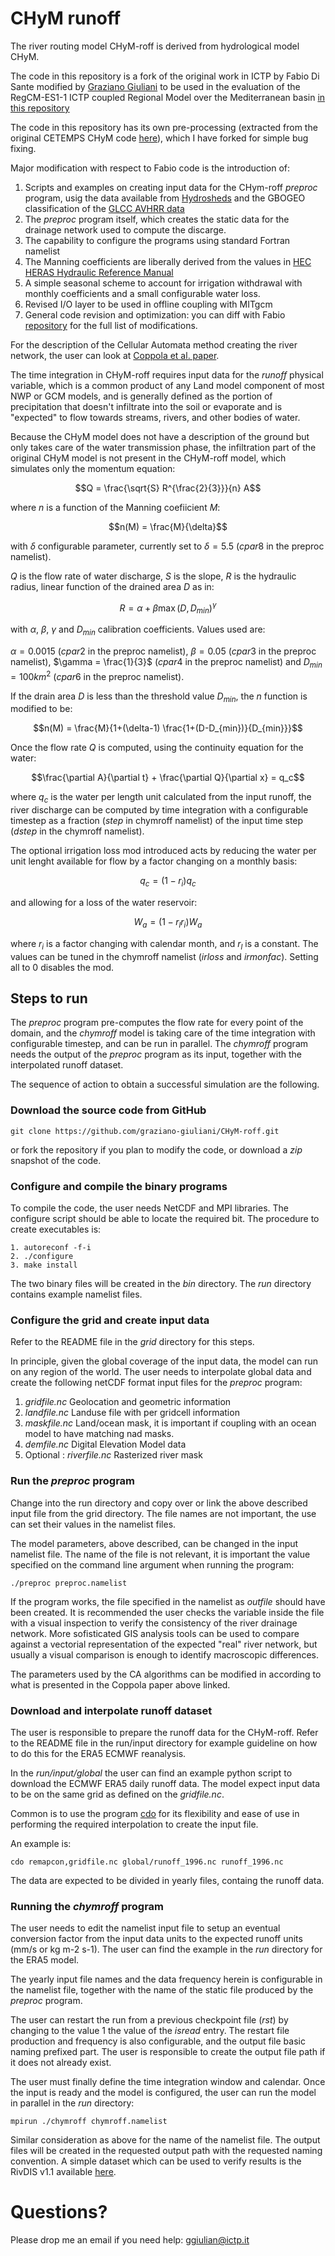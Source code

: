 # CHyM runoff

The river routing model CHyM-roff is derived from hydrological model CHyM.

The code in this repository is a fork of the original work in ICTP by Fabio Di Sante modified by [Graziano Giuliani](https://www.ictp.it/member/graziano-giuliani) to be used in the evaluation of the RegCM-ES1-1 ICTP coupled Regional Model over the Mediterranean basin [in this repository](https://github.com/graziano-giuliani/MED12-ocean-mit)

The code in this repository has its own pre-processing (extracted from the original CETEMPS CHyM code [here](https://github.com/graziano-giuliani/CHyM)), which I have forked for simple bug fixing.

Major modification with respect to Fabio code is the introduction of:

1. Scripts and examples on creating input data for the CHym-roff *preproc* program, usig the data available from [Hydrosheds](https://www.hydrosheds.org/products/hydrosheds) and the GBOGEO classification of the [GLCC AVHRR data](https://doi.org/10.5066/F7GB230D)
2. The *preproc* program itself, which creates the static data for the drainage network used to compute the discarge.
3. The capability to configure the programs using standard Fortran namelist
4. The Manning coefficients are liberally derived from the values in [HEC HERAS Hydraulic Reference Manual](https://www.hec.usace.army.mil/confluence/rasdocs/ras1dtechref/6.6/basic-data-requirements/geometric-data/energy-loss-coefficients)
5. A simple seasonal scheme to account for irrigation withdrawal with monthly coefficients and a small configurable water loss.
6. Revised I/O layer to be used in offline coupling with MITgcm
7. General code revision and optimization: you can diff with Fabio [repository](https://github.com/fdisante/CHyM-roff) for the full list of modifications.

For the description of the Cellular Automata method creating the river network, the user can look at [Coppola et al. paper](https://www.tandfonline.com/doi/abs/10.1623/hysj.52.3.579).

The time integration in CHyM-roff requires input data for the *runoff* physical variable, which is a common product of any Land model component of most NWP or GCM models, and is generally defined as the portion of precipitation that doesn't infiltrate into the soil or evaporate and is "expected" to flow towards streams, rivers, and other bodies of water.

Because the CHyM model does not have a description of the ground but only takes care of the water transmission phase, the infiltration part of the original CHyM model is not present in the CHyM-roff model, which simulates only the momentum equation:

$$Q = \frac{\sqrt{S} R^{\frac{2}{3}}}{n} A$$

where $n$ is a function of the Manning coefiicient $M$:

$$n(M) = \frac{M}{\delta}$$

with $\delta$ configurable parameter, currently set to $\delta = 5.5$ ($cpar8$ in the preproc namelist).

$Q$ is the flow rate of water discharge, $S$ is the slope, $R$ is the hydraulic radius, linear function of the drained area $D$ as in:

$$R = \alpha + \beta \max(D,D_{min})^{\gamma}$$

with $\alpha$, $\beta$, $\gamma$ and $D_{min}$ calibration coefficients. Values used are:

$\alpha = 0.0015$ ($cpar2$ in the preproc namelist), $\beta = 0.05$ ($cpar3$ in the preproc namelist), $\gamma = \frac{1}{3}$ ($cpar4$ in the preproc namelist) and $D_{min} = 100 km^2$ ($cpar6$ in the preproc namelist).

If the drain area $D$ is less than the threshold value $D_{min}$, the $n$ function is modified to be:

$$n(M) = \frac{M}{1+(\delta-1) \frac{1+(D-D_{min})}{D_{min}}}$$

Once the flow rate $Q$ is computed, using the continuity equation for the water:

$$\frac{\partial A}{\partial t} + \frac{\partial Q}{\partial x} = q_c$$

where $q_c$ is the water per length unit calculated from the input runoff, the river discharge can be computed by time integration with a configurable timestep as a fraction ($step$ in chymroff namelist) of the input time step ($dstep$ in the chymroff namelist).

The optional irrigation loss mod introduced acts by reducing the water per unit lenght available for flow by a factor changing on a monthly basis:

$$q_c = (1-r_i) q_c$$

and allowing for a loss of the water reservoir:

$$W_a = (1-r_l r_i) W_a$$

where $r_i$ is a factor changing with calendar month, and $r_l$ is a constant.
The values can be tuned in the chymroff namelist ($irloss$ and $irmonfac$). Setting all to $0$ disables the mod.

## Steps to run

The *preproc* program pre-computes the flow rate for every point of the domain, and the *chymroff* model is taking care of the time integration with configurable timestep, and can be run in parallel. The *chymroff* program needs the output of the *preproc* program as its input, together with the interpolated runoff dataset.

The sequence of action to obtain a successful simulation are the following.

### Download the source code from GitHub

    git clone https://github.com/graziano-giuliani/CHyM-roff.git

or fork the repository if you plan to modify the code, or download a *zip* snapshot of the code.

### Configure and compile the binary programs

To compile the code, the user needs NetCDF and MPI libraries. The configure script should be able to locate the required bit. The procedure to create executables is:

    1. autoreconf -f-i
    2. ./configure
    3. make install

The two binary files will be created in the *bin* directory. The *run* directory contains example namelist files.

### Configure the grid and create input data

Refer to the README file in the *grid* directory for this steps.

In principle, given the global coverage of the input data, the model can run on any region of the world. The user needs to interpolate global data and create the following netCDF format input files for the *preproc* program:

1. *gridfile.nc* Geolocation and geometric information
2. *landfile.nc* Landuse file with per gridcell information
3. *maskfile.nc* Land/ocean mask, it is important if coupling with an ocean model to have matching nad masks.
4. *demfile.nc* Digital Elevation Model data
5. Optional : *riverfile.nc* Rasterized river mask

### Run the *preproc* program

Change into the run directory and copy over or link the above described input file from the grid directory. The file names are not important, the use can set their values in the namelist files.

The model parameters, above described, can be changed in the input namelist file. The name of the file is not relevant, it is important the value specified on the command line argument when running the program:

    ./preproc preproc.namelist

If the program works, the file specified in the namelist as *outfile* should have been created. It is recommended the user checks the variable inside the file with a visual inspection to verify the consistency of the river drainage network. More sofisticated GIS analysis tools can be used to compare against a vectorial representation of the expected "real" river network, but usually a visual comparison is enough to identify macroscopic differences.

The parameters used by the CA algorithms can be modified in according to what is presented in the Coppola paper above linked.

### Download and interpolate runoff dataset

The user is responsible to prepare the runoff data for the CHyM-roff. Refer to the README file in the run/input directory for example guideline on how to do this for the ERA5 ECMWF reanalysis.

In the *run/input/global* the user can find an example python script to download the ECMWF ERA5 daily runoff data. The model expect input data to be on the same grid as defined on the *gridfile.nc*.

Common is to use the program [cdo](https://code.mpimet.mpg.de/projects/cdo) for its flexibility and ease of use in performing the required interpolation to create the input file.

An example is:

    cdo remapcon,gridfile.nc global/runoff_1996.nc runoff_1996.nc

The data are expected to be divided in yearly files, containg the runoff data.

### Running the *chymroff* program

The user needs to edit the namelist input file to setup an eventual conversion factor from the input data units to the expected runoff units (mm/s or kg m-2 s-1). The user can find the example in the *run* directory for the ERA5 model.

The yearly input file names and the data frequency herein is configurable in the namelist file, together with the name of the static file produced by the *preproc* program.

The user can restart the run from a previous checkpoint file (*rst*) by changing to the value $1$ the value of the $isread$ entry.
The restart file production and frequency is also configurable, and the output file basic naming prefixed part. The user is responsible to create the output file path if it does not already exist.

The user must finally define the time integration window and calendar. Once the input is ready and the model is configured, the user can run the model in parallel in the *run* directory:

    mpirun ./chymroff chymroff.namelist

Similar consideration as above for the name of the namelist file. The output files will be created in the requested output path with the requested naming convention. A simple dataset which can be used to verify results is the RivDIS v1.1 available [here](https://doi.org/10.3334/ORNLDAAC/199).

# Questions?

Please drop me an email if you need help: [ggiulian\@ictp.it](mailto:ggiulian\@ictp.it)

